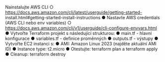 Nainstalujte AWS CLI
○ https://docs.aws.amazon.com/cli/latest/userguide/getting-started-
install.html#getting-started-install-instructions
● Nastavte AWS credentials (AWS CLI nebo env variables)
○ https://docs.aws.amazon.com/cli/v1/userguide/cli-configure-envvars.html
● Vytvořte Terraform projekt s následující strukturou:
● main.tf - hlavní konfigurace
● variables.tf - definice proměnných
● outputs.tf - výstupy
● Vytvořte EC2 instanci s:
● AMI: Amazon Linux 2023 (najděte aktuální AMI ID)
● Instance type: t2.micro
● Otestujte: terraform plan a terraform apply
● Cleanup: terraform destroy